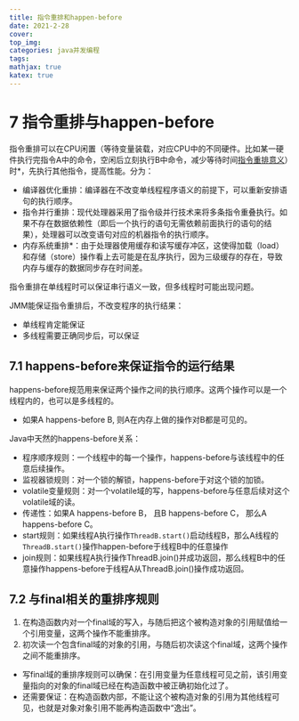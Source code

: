 ```yaml
---
title: 指令重排和happen-before
date: 2021-2-28
cover:
top_img:
categories: java并发编程
tags: 
mathjax: true
katex: true
---
```

# 7 指令重排与happen-before
指令重排可以在CPU闲置（等待变量装载，对应CPU中的不同硬件。比如某一硬件执行完指令A中的命令，空闲后立刻执行B中命令，减少等待时间[指令重排意义](https://blog.csdn.net/u013099854/article/details/105664575/)）时*，先执行其他指令，提高性能。分为：
- 编译器优化重排：编译器在不改变单线程程序语义的前提下，可以重新安排语句的执行顺序。
- 指令并行重排：现代处理器采用了指令级并行技术来将多条指令重叠执行。如果不存在数据依赖性（即后一个执行的语句无需依赖前面执行的语句的结果），处理器可以改变语句对应的机器指令的执行顺序。
- 内存系统重排*：由于处理器使用缓存和读写缓存冲区，这使得加载（load）和存储（store）操作看上去可能是在乱序执行，因为三级缓存的存在，导致内存与缓存的数据同步存在时间差。

指令重排在单线程时可以保证串行语义一致，但多线程时可能出现问题。

JMM能保证指令重排后，不改变程序的执行结果：
- 单线程肯定能保证
- 多线程需要正确同步后，可以保证

## 7.1 happens-before来保证指令的运行结果

happens-before规范用来保证两个操作之间的执行顺序。这两个操作可以是一个线程内的，也可以是多线程的。

- 如果A happens-before B, 则A在内存上做的操作对B都是可见的。

Java中天然的happens-before关系：
- 程序顺序规则：一个线程中的每一个操作，happens-before与该线程中的任意后续操作。
- 监视器锁规则：对一个锁的解锁，happens-before于对这个锁的加锁。
- volatile变量规则：对一个volatile域的写，happens-before与任意后续对这个volatile域的读。
- 传递性：如果A happens-before B， 且B happens-before C， 那么A happens-before C。
- start规则：如果线程A执行操作`ThreadB.start()`启动线程B，那么A线程的`ThreadB.start()`操作happen-before于线程B中的任意操作
- join规则：如果线程A执行操作ThreadB.join()并成功返回，那么线程B中的任意操作happens-before于线程A从ThreadB.join()操作成功返回。

## 7.2 与final相关的重排序规则

1. 在构造函数内对一个final域的写入，与随后把这个被构造对象的引用赋值给一个引用变量，这两个操作不能重排序。
2. 初次读一个包含final域的对象的引用，与随后初次读这个final域，这两个操作之间不能重排序。

- 写final域的重排序规则可以确保：在引用变量为任意线程可见之前，该引用变量指向的对象的final域已经在构造函数中被正确初始化过了。
- 还需要保证：在构造函数内部，不能让这个被构造对象的引用为其他线程可见，也就是对象对象引用不能再构造函数中“逸出”。

